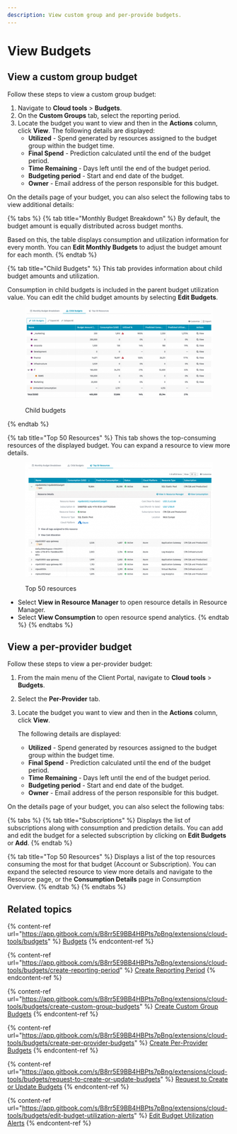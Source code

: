 ```yaml
---
description: View custom group and per-provide budgets.
---
```


# View Budgets

## View a custom group budget

Follow these steps to view a custom group budget:

1. Navigate to **Cloud tools** > **Budgets**.
2. On the **Custom Groups** tab, select the reporting period.
3. Locate the budget you want to view and then in the **Actions** column, click **View**. The following details are displayed:
   * **Utilized** - Spend generated by resources assigned to the budget group within the budget time.
   * **Final Spend** - Prediction calculated until the end of the budget period.
   * **Time Remaining** - Days left until the end of the budget period.
   * **Budgeting period** - Start and end date of the budget.
   * **Owner** - Email address of the person responsible for this budget.

On the details page of your budget, you can also select the following tabs to view additional details:&#x20;

{% tabs %}
{% tab title="Monthly Budget Breakdown" %}
By default, the budget amount is equally distributed across budget months.&#x20;

Based on this, the table displays consumption and utilization information for every month. You can **Edit Monthly Budgets** to adjust the budget amount for each month.
{% endtab %}

{% tab title="Child Budgets" %}
This tab provides information about child budget amounts and utilization.&#x20;

Consumption in child budgets is included in the parent budget utilization value. You can edit the child budget amounts by selecting **Edit Budgets**.

<figure><img src="../../../.gitbook/assets/image (870).png" alt=""><figcaption><p>Child budgets</p></figcaption></figure>
{% endtab %}

{% tab title="Top 50 Resources" %}
This tab shows the top-consuming resources of the displayed budget. You can expand a resource to view more details.

<figure><img src="../../../.gitbook/assets/image (871).png" alt=""><figcaption><p>Top 50 resources</p></figcaption></figure>

* Select **View in Resource Manager** to open resource details in Resource Manager.
* Select **View Consumption** to open resource spend analytics.
{% endtab %}
{% endtabs %}

## View a per-provider budget

Follow these steps to view a per-provider budget:

1. From the main menu of the Client Portal, navigate to **Cloud tools** > **Budgets**.
2. Select the **Per-Provider** tab.
3.  Locate the budget you want to view and then in the **Actions** column, click **View**.&#x20;

    The following details are displayed:

    * **Utilized** - Spend generated by resources assigned to the budget group within the budget time.
    * **Final Spend** - Prediction calculated until the end of the budget period.
    * **Time Remaining** - Days left until the end of the budget period.
    * **Budgeting period** - Start and end date of the budget.
    * **Owner** - Email address of the person responsible for this budget.

On the details page of your budget, you can also select the following tabs:

{% tabs %}
{% tab title="Subscriptions" %}
Displays the list of subscriptions along with consumption and prediction details. You can add and edit the budget for a selected subscription by clicking on **Edit Budgets** or **Add**.
{% endtab %}

{% tab title="Top 50 Resources" %}
Displays a list of the top resources consuming the most for that budget (Account or Subscription). You can expand the selected resource to view more details and navigate to the Resource page, or the **Consumption Details** page in Consumption Overview.
{% endtab %}
{% endtabs %}

## Related topics

{% content-ref url="https://app.gitbook.com/s/B8rr5E9BB4HBPts7pBng/extensions/cloud-tools/budgets" %}
[Budgets](https://app.gitbook.com/s/B8rr5E9BB4HBPts7pBng/extensions/cloud-tools/budgets)
{% endcontent-ref %}

{% content-ref url="https://app.gitbook.com/s/B8rr5E9BB4HBPts7pBng/extensions/cloud-tools/budgets/create-reporting-period" %}
[Create Reporting Period](https://app.gitbook.com/s/B8rr5E9BB4HBPts7pBng/extensions/cloud-tools/budgets/create-reporting-period)
{% endcontent-ref %}

{% content-ref url="https://app.gitbook.com/s/B8rr5E9BB4HBPts7pBng/extensions/cloud-tools/budgets/create-custom-group-budgets" %}
[Create Custom Group Budgets](https://app.gitbook.com/s/B8rr5E9BB4HBPts7pBng/extensions/cloud-tools/budgets/create-custom-group-budgets)
{% endcontent-ref %}

{% content-ref url="https://app.gitbook.com/s/B8rr5E9BB4HBPts7pBng/extensions/cloud-tools/budgets/create-per-provider-budgets" %}
[Create Per-Provider Budgets](https://app.gitbook.com/s/B8rr5E9BB4HBPts7pBng/extensions/cloud-tools/budgets/create-per-provider-budgets)
{% endcontent-ref %}

{% content-ref url="https://app.gitbook.com/s/B8rr5E9BB4HBPts7pBng/extensions/cloud-tools/budgets/request-to-create-or-update-budgets" %}
[Request to Create or Update Budgets](https://app.gitbook.com/s/B8rr5E9BB4HBPts7pBng/extensions/cloud-tools/budgets/request-to-create-or-update-budgets)
{% endcontent-ref %}

{% content-ref url="https://app.gitbook.com/s/B8rr5E9BB4HBPts7pBng/extensions/cloud-tools/budgets/edit-budget-utilization-alerts" %}
[Edit Budget Utilization Alerts](https://app.gitbook.com/s/B8rr5E9BB4HBPts7pBng/extensions/cloud-tools/budgets/edit-budget-utilization-alerts)
{% endcontent-ref %}

